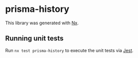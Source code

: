 # prisma-history

This library was generated with [Nx](https://nx.dev).

## Running unit tests

Run `nx test prisma-history` to execute the unit tests via [Jest](https://jestjs.io).
